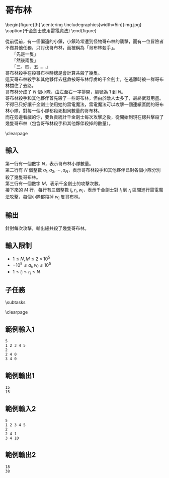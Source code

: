 # 哥布林

\begin{figure}[h]
\centering
\includegraphics[width=5in]{img.jpg}
\caption{千金劍士使用雷電魔法}
\end{figure}

從前從前，有一個偏遠的小鎮，小鎮時常遭到怪物哥布林的襲擊，而有一位冒險者不做其他任務，只討伐哥布林，而被稱為「哥布林殺手」。  
　　「先是一隻」  
　　「然後兩隻」  
　　「三、四、五……」  
哥布林殺手在殺哥布林時總是會計算共殺了幾隻。  
這天哥布林殺手和其他夥伴去拯救被哥布林俘虜的千金劍士，在逃離時被一群哥布林擋住了去路。  
哥布林分成了 $N$ 個小隊，由左至右一字排開，編號為 $1$ 到 $N$。  
哥布林殺手和其他夥伴首先殺了一些哥布林，但由於敵人太多了，最終武器用盡。  
不得已只好讓千金劍士使用她的雷電魔法，雷電魔法可以攻擊一個連續區間的哥布林小隊，對每一個小隊都殺死相同數量的哥布林。  
而在旁邊看戲的你，要負責統計千金劍士每次攻擊之後，從開始到現在總共擊殺了幾隻哥布林（包含哥布林殺手和其他夥伴殺掉的數量）。  

\clearpage

## 輸入
第一行有一個數字 $N$，表示哥布林小隊數量。  
第二行有 $N$ 個整數 $a_1, a_2, \cdots, a_N$，表示哥布林殺手和其他夥伴已對各個小隊分別殺了幾隻哥布林。  
第三行有一個數字 $M$，表示千金劍士的攻擊次數。  
接下來的 $M$ 行，每行有三個整數 $l_i, r_i, w_i$，表示千金劍士對 $l_i$ 到 $r_i$ 區間進行雷電魔法攻擊，每個小隊都殺掉 $w_i$ 隻哥布林。

## 輸出
針對每次攻擊，輸出總共殺了幾隻哥布林。  

## 輸入限制
 - $1 \leq N, M \leq 2 \times 10^5$
 - $-10^5 \leq a_i, w_i \leq 10^5$
 - $1 \leq l_i \leq r_i \leq N$

## 子任務
\subtasks

\clearpage

## 範例輸入1
```
5
1 2 3 4 5
2
2 4 0
3 4 0
```

## 範例輸出1
```
15
15
```

## 範例輸入2
```
5
1 2 3 4 5
2
2 4 1
3 4 10
```

## 範例輸出2
```
18
38
```
